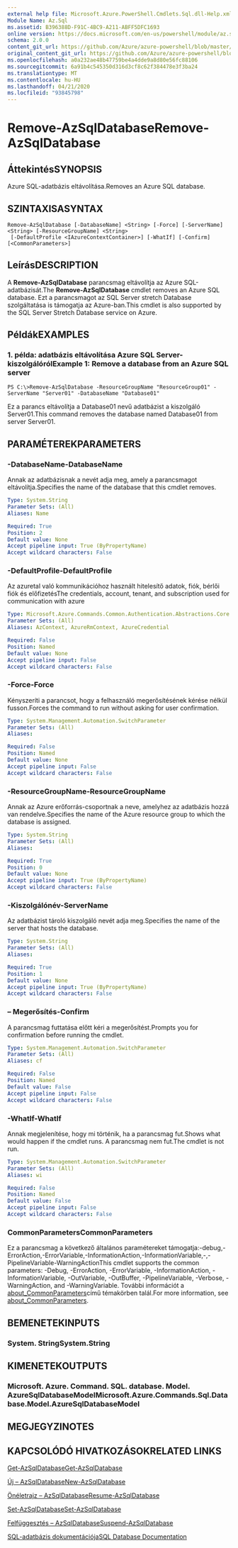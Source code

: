 ```yaml
---
external help file: Microsoft.Azure.PowerShell.Cmdlets.Sql.dll-Help.xml
Module Name: Az.Sql
ms.assetid: B396388D-F91C-4BC9-A211-ABFF5DFC1693
online version: https://docs.microsoft.com/en-us/powershell/module/az.sql/remove-azsqldatabase
schema: 2.0.0
content_git_url: https://github.com/Azure/azure-powershell/blob/master/src/Sql/Sql/help/Remove-AzSqlDatabase.md
original_content_git_url: https://github.com/Azure/azure-powershell/blob/master/src/Sql/Sql/help/Remove-AzSqlDatabase.md
ms.openlocfilehash: a0a232ae48b47759be4a4dde9a8d80e56fc88106
ms.sourcegitcommit: 6a91b4c545350d316d3cf8c62f384478e3f3ba24
ms.translationtype: MT
ms.contentlocale: hu-HU
ms.lasthandoff: 04/21/2020
ms.locfileid: "93845798"
---
```

# <span data-ttu-id="a1e5f-101">Remove-AzSqlDatabase</span><span class="sxs-lookup"><span data-stu-id="a1e5f-101">Remove-AzSqlDatabase</span></span>

## <span data-ttu-id="a1e5f-102">Áttekintés</span><span class="sxs-lookup"><span data-stu-id="a1e5f-102">SYNOPSIS</span></span>
<span data-ttu-id="a1e5f-103">Azure SQL-adatbázis eltávolítása.</span><span class="sxs-lookup"><span data-stu-id="a1e5f-103">Removes an Azure SQL database.</span></span>

## <span data-ttu-id="a1e5f-104">SZINTAXISA</span><span class="sxs-lookup"><span data-stu-id="a1e5f-104">SYNTAX</span></span>

```
Remove-AzSqlDatabase [-DatabaseName] <String> [-Force] [-ServerName] <String> [-ResourceGroupName] <String>
 [-DefaultProfile <IAzureContextContainer>] [-WhatIf] [-Confirm] [<CommonParameters>]
```

## <span data-ttu-id="a1e5f-105">Leírás</span><span class="sxs-lookup"><span data-stu-id="a1e5f-105">DESCRIPTION</span></span>
<span data-ttu-id="a1e5f-106">A **Remove-AzSqlDatabase** parancsmag eltávolítja az Azure SQL-adatbázisát.</span><span class="sxs-lookup"><span data-stu-id="a1e5f-106">The **Remove-AzSqlDatabase** cmdlet removes an Azure SQL database.</span></span>
<span data-ttu-id="a1e5f-107">Ezt a parancsmagot az SQL Server stretch Database szolgáltatása is támogatja az Azure-ban.</span><span class="sxs-lookup"><span data-stu-id="a1e5f-107">This cmdlet is also supported by the SQL Server Stretch Database service on Azure.</span></span>

## <span data-ttu-id="a1e5f-108">Példák</span><span class="sxs-lookup"><span data-stu-id="a1e5f-108">EXAMPLES</span></span>

### <span data-ttu-id="a1e5f-109">1. példa: adatbázis eltávolítása Azure SQL Server-kiszolgálóról</span><span class="sxs-lookup"><span data-stu-id="a1e5f-109">Example 1: Remove a database from an Azure SQL server</span></span>
```
PS C:\>Remove-AzSqlDatabase -ResourceGroupName "ResourceGroup01" -ServerName "Server01" -DatabaseName "Database01"
```

<span data-ttu-id="a1e5f-110">Ez a parancs eltávolítja a Database01 nevű adatbázist a kiszolgáló Server01.</span><span class="sxs-lookup"><span data-stu-id="a1e5f-110">This command removes the database named Database01 from server Server01.</span></span>

## <span data-ttu-id="a1e5f-111">PARAMÉTEREK</span><span class="sxs-lookup"><span data-stu-id="a1e5f-111">PARAMETERS</span></span>

### <span data-ttu-id="a1e5f-112">-DatabaseName</span><span class="sxs-lookup"><span data-stu-id="a1e5f-112">-DatabaseName</span></span>
<span data-ttu-id="a1e5f-113">Annak az adatbázisnak a nevét adja meg, amely a parancsmagot eltávolítja.</span><span class="sxs-lookup"><span data-stu-id="a1e5f-113">Specifies the name of the database that this cmdlet removes.</span></span>

```yaml
Type: System.String
Parameter Sets: (All)
Aliases: Name

Required: True
Position: 2
Default value: None
Accept pipeline input: True (ByPropertyName)
Accept wildcard characters: False
```

### <span data-ttu-id="a1e5f-114">-DefaultProfile</span><span class="sxs-lookup"><span data-stu-id="a1e5f-114">-DefaultProfile</span></span>
<span data-ttu-id="a1e5f-115">Az azuretal való kommunikációhoz használt hitelesítő adatok, fiók, bérlői fiók és előfizetés</span><span class="sxs-lookup"><span data-stu-id="a1e5f-115">The credentials, account, tenant, and subscription used for communication with azure</span></span>

```yaml
Type: Microsoft.Azure.Commands.Common.Authentication.Abstractions.Core.IAzureContextContainer
Parameter Sets: (All)
Aliases: AzContext, AzureRmContext, AzureCredential

Required: False
Position: Named
Default value: None
Accept pipeline input: False
Accept wildcard characters: False
```

### <span data-ttu-id="a1e5f-116">-Force</span><span class="sxs-lookup"><span data-stu-id="a1e5f-116">-Force</span></span>
<span data-ttu-id="a1e5f-117">Kényszeríti a parancsot, hogy a felhasználó megerősítésének kérése nélkül fusson.</span><span class="sxs-lookup"><span data-stu-id="a1e5f-117">Forces the command to run without asking for user confirmation.</span></span>

```yaml
Type: System.Management.Automation.SwitchParameter
Parameter Sets: (All)
Aliases:

Required: False
Position: Named
Default value: None
Accept pipeline input: False
Accept wildcard characters: False
```

### <span data-ttu-id="a1e5f-118">-ResourceGroupName</span><span class="sxs-lookup"><span data-stu-id="a1e5f-118">-ResourceGroupName</span></span>
<span data-ttu-id="a1e5f-119">Annak az Azure erőforrás-csoportnak a neve, amelyhez az adatbázis hozzá van rendelve.</span><span class="sxs-lookup"><span data-stu-id="a1e5f-119">Specifies the name of the Azure resource group to which the database is assigned.</span></span>

```yaml
Type: System.String
Parameter Sets: (All)
Aliases:

Required: True
Position: 0
Default value: None
Accept pipeline input: True (ByPropertyName)
Accept wildcard characters: False
```

### <span data-ttu-id="a1e5f-120">-Kiszolgálónév</span><span class="sxs-lookup"><span data-stu-id="a1e5f-120">-ServerName</span></span>
<span data-ttu-id="a1e5f-121">Az adatbázist tároló kiszolgáló nevét adja meg.</span><span class="sxs-lookup"><span data-stu-id="a1e5f-121">Specifies the name of the server that hosts the database.</span></span>

```yaml
Type: System.String
Parameter Sets: (All)
Aliases:

Required: True
Position: 1
Default value: None
Accept pipeline input: True (ByPropertyName)
Accept wildcard characters: False
```

### <span data-ttu-id="a1e5f-122">– Megerősítés</span><span class="sxs-lookup"><span data-stu-id="a1e5f-122">-Confirm</span></span>
<span data-ttu-id="a1e5f-123">A parancsmag futtatása előtt kéri a megerősítést.</span><span class="sxs-lookup"><span data-stu-id="a1e5f-123">Prompts you for confirmation before running the cmdlet.</span></span>

```yaml
Type: System.Management.Automation.SwitchParameter
Parameter Sets: (All)
Aliases: cf

Required: False
Position: Named
Default value: False
Accept pipeline input: False
Accept wildcard characters: False
```

### <span data-ttu-id="a1e5f-124">-WhatIf</span><span class="sxs-lookup"><span data-stu-id="a1e5f-124">-WhatIf</span></span>
<span data-ttu-id="a1e5f-125">Annak megjelenítése, hogy mi történik, ha a parancsmag fut.</span><span class="sxs-lookup"><span data-stu-id="a1e5f-125">Shows what would happen if the cmdlet runs.</span></span>
<span data-ttu-id="a1e5f-126">A parancsmag nem fut.</span><span class="sxs-lookup"><span data-stu-id="a1e5f-126">The cmdlet is not run.</span></span>

```yaml
Type: System.Management.Automation.SwitchParameter
Parameter Sets: (All)
Aliases: wi

Required: False
Position: Named
Default value: False
Accept pipeline input: False
Accept wildcard characters: False
```

### <span data-ttu-id="a1e5f-127">CommonParameters</span><span class="sxs-lookup"><span data-stu-id="a1e5f-127">CommonParameters</span></span>
<span data-ttu-id="a1e5f-128">Ez a parancsmag a következő általános paramétereket támogatja:-debug,-ErrorAction,-ErrorVariable,-InformationAction,-InformationVariable,-,-PipelineVariable-WarningAction</span><span class="sxs-lookup"><span data-stu-id="a1e5f-128">This cmdlet supports the common parameters: -Debug, -ErrorAction, -ErrorVariable, -InformationAction, -InformationVariable, -OutVariable, -OutBuffer, -PipelineVariable, -Verbose, -WarningAction, and -WarningVariable.</span></span> <span data-ttu-id="a1e5f-129">További információt a [about_CommonParameters](http://go.microsoft.com/fwlink/?LinkID=113216)című témakörben talál.</span><span class="sxs-lookup"><span data-stu-id="a1e5f-129">For more information, see [about_CommonParameters](http://go.microsoft.com/fwlink/?LinkID=113216).</span></span>

## <span data-ttu-id="a1e5f-130">BEMENETEK</span><span class="sxs-lookup"><span data-stu-id="a1e5f-130">INPUTS</span></span>

### <span data-ttu-id="a1e5f-131">System. String</span><span class="sxs-lookup"><span data-stu-id="a1e5f-131">System.String</span></span>

## <span data-ttu-id="a1e5f-132">KIMENETEK</span><span class="sxs-lookup"><span data-stu-id="a1e5f-132">OUTPUTS</span></span>

### <span data-ttu-id="a1e5f-133">Microsoft. Azure. Command. SQL. database. Model. AzureSqlDatabaseModel</span><span class="sxs-lookup"><span data-stu-id="a1e5f-133">Microsoft.Azure.Commands.Sql.Database.Model.AzureSqlDatabaseModel</span></span>

## <span data-ttu-id="a1e5f-134">MEGJEGYZI</span><span class="sxs-lookup"><span data-stu-id="a1e5f-134">NOTES</span></span>

## <span data-ttu-id="a1e5f-135">KAPCSOLÓDÓ HIVATKOZÁSOK</span><span class="sxs-lookup"><span data-stu-id="a1e5f-135">RELATED LINKS</span></span>

[<span data-ttu-id="a1e5f-136">Get-AzSqlDatabase</span><span class="sxs-lookup"><span data-stu-id="a1e5f-136">Get-AzSqlDatabase</span></span>](./Get-AzSqlDatabase.md)

[<span data-ttu-id="a1e5f-137">Új – AzSqlDatabase</span><span class="sxs-lookup"><span data-stu-id="a1e5f-137">New-AzSqlDatabase</span></span>](./New-AzSqlDatabase.md)

[<span data-ttu-id="a1e5f-138">Önéletrajz – AzSqlDatabase</span><span class="sxs-lookup"><span data-stu-id="a1e5f-138">Resume-AzSqlDatabase</span></span>](./Resume-AzSqlDatabase.md)

[<span data-ttu-id="a1e5f-139">Set-AzSqlDatabase</span><span class="sxs-lookup"><span data-stu-id="a1e5f-139">Set-AzSqlDatabase</span></span>](./Set-AzSqlDatabase.md)

[<span data-ttu-id="a1e5f-140">Felfüggesztés – AzSqlDatabase</span><span class="sxs-lookup"><span data-stu-id="a1e5f-140">Suspend-AzSqlDatabase</span></span>](./Suspend-AzSqlDatabase.md)

[<span data-ttu-id="a1e5f-141">SQL-adatbázis dokumentációja</span><span class="sxs-lookup"><span data-stu-id="a1e5f-141">SQL Database Documentation</span></span>](https://docs.microsoft.com/azure/sql-database/)


